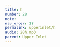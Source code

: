 ```yaml
---
title: h
number: 28
note: 
nav_order: 28
permalink: upperinlet/h
audio: 28h.mp3
parent: Upper Inlet
---
```

